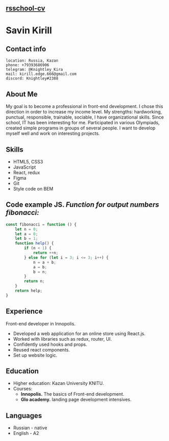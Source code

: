 ## [rsschool-cv](https://github.com/KiraKnightley/rsschool-cv/)
# Savin Kirill
## Contact info
    location: Russia, Kazan
    phone: +79393686906
    telegram: @Knightley_Kira
    mail: kirill.edge.666@gmail.com
    discord: Knightley#2388

## About Me
My goal is to become a professional in front-end development. I chose this direction in order to increase my income level. My strengths: hardworking, punctual, responsible, trainable, sociable, I have organizational skills. Since school, IT has been interesting for me. Participated in various Olympiads, created simple programs in groups of several people. I want to develop myself well and work on interesting projects.

## Skills
* HTML5, CSS3
* JavaScript
* React, redux
* Figma
* Git
* Style code on BEM

## Code example JS. _Function for output numbers fibonacci:_

``` JavaScript
const fibonacci = function () {
    let n = 0;
    let a = 0;
    let b = 1;
    function help() {
        if (n < 1) {
            return ++n;
        } else for (let i = 3; i <= 3; i++) {
            n = a + b;
            a = b;
            b = n;
        }
        return n;
    }
    return help;
}
```

## Experience 
Front-end developer in Innopolis.
- Developed a web application for an online store using React.js.
- Worked with libraries such as redux, router, UI.
- Confidently used hooks and props.
- Reused react components.
- Set up website logic.

## Education
* Higher education: Kazan University KNITU.
* Сourses:
    - **Innopolis.** The basics of Front-end development.
    - **Glo academy.** landing page development intensives.

## Languages
* Russian - native
* English - А2
